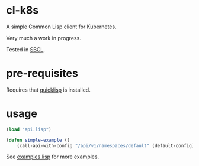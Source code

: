 # cl-k8s

A simple Common Lisp client for Kubernetes.

Very much a work in progress.

Tested in [SBCL](http://www.sbcl.org).
# pre-requisites

Requires that [quicklisp](https://www.quicklisp.org) is installed.

# usage

```lisp
(load "api.lisp")

(defun simple-example ()
    (call-api-with-config "/api/v1/namespaces/default" (default-config)))
```

See [examples.lisp](examples.lisp) for more examples.
